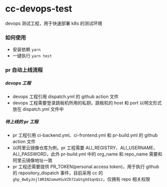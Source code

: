# cc-devops-test

devops 测试工程，用于快速部署 k8s 的测试环境

### 如何使用

- 安装依赖 `yarn`
- 一键执行 `yarn test`

### pr 自动上线流程

##### devops 工程

- devops 工程引用 dispatch.yml 的 github action 文件
- devops 工程需要登录跳板机所用的私钥，跳板机的 host 和 port 以明文形式放在 dispatch.yml 文件中

##### 待上线的 pr 工程

- pr 工程引用 ci-backend.yml、ci-frontend.yml 和 pr-build.yml 的 github action 文件
- 以阿里云镜像仓库为例，pr 工程需要 ALI_REGISTRY、ALI_USERNAME、ALI_PASSWORD，此外 pr-build.yml 中的 org_name 和 repo_name 需要和阿里云镜像地址一致
- pr 工程还需要提供 PR_TOKEN(personal access token)，用于执行 github 的 repository_dispatch 事件，目前采用 cc 的`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`，仅拥有 repo 相关权限
